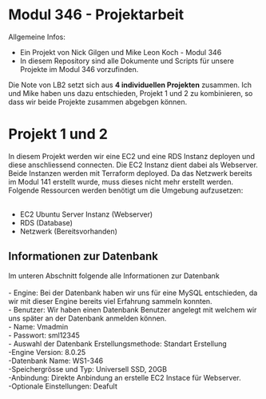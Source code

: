 # Modul 346 - Projektarbeit

Allgemeine Infos: <br>
- Ein Projekt von Nick Gilgen und Mike Leon Koch - Modul 346 <br>
- In diesem Repository sind alle Dokumente und Scripts für unsere Projekte im Modul 346 vorzufinden. <br>

Die Note von LB2 setzt sich aus **4 individuellen Projekten** zusammen. Ich und Mike haben uns dazu entschieden, Projekt 1 und 2 zu kombinieren, so dass wir beide Projekte zusammen abgebgen können.


<h1>Projekt 1 und 2</h1>
In diesem Projekt werden wir eine EC2 und eine RDS Instanz deployen und diese anschliessend connecten. Die EC2 Instanz dient dabei als Webserver. Beide Instanzen werden mit Terraform deployed. Da das Netzwerk bereits im
Modul 141 erstellt wurde, muss dieses nicht mehr erstellt werden. Folgende Ressourcen werden benötigt um die Umgebung aufzusetzen: <br> <br>

<!-- Folgende Instanzen werden benötigt -->
- EC2 Ubuntu Server Instanz (Webserver) <br>
- RDS (Database) <br>
- Netzwerk (Bereitsvorhanden) <br>

<!-- Infortmationen und Beschreibung zur Datenbank -->
<h2>Informationen zur Datenbank</h2>
Im unteren Abschnitt folgende alle Informationen zur Datenbank<br><br>
- Engine: Bei der Datenbank haben wir uns für eine MySQL entschieden, da wir mit dieser Engine bereits viel Erfahrung sammeln konnten. <br>
- Benutzer: Wir haben einen Datenbank Benutzer angelegt mit welchem wir uns später an der Datenbank anmelden können. <br>
  - Name: Vmadmin <br>
  - Passwort: sml12345 <br>
- Auswahl der Datenbank Erstellungsmethode: Standart Erstellung <br>
-Engine Version: 8.0.25 <br>
-Datenbank Name: WS1-346 <br>
-Speichergrösse und Typ: Universell SSD, 20GB <br>
-Anbindung: Direkte Anbindung an erstelle EC2 Instace für Webserver. <br>
-Optionale Einstellungen: Deafult <br>

  



